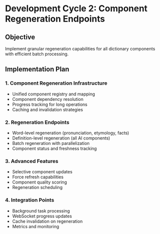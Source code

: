 # Development Cycle 2: Component Regeneration Endpoints

## Objective
Implement granular regeneration capabilities for all dictionary components with efficient batch processing.

## Implementation Plan

### 1. Component Regeneration Infrastructure
- Unified component registry and mapping
- Component dependency resolution
- Progress tracking for long operations
- Caching and invalidation strategies

### 2. Regeneration Endpoints
- Word-level regeneration (pronunciation, etymology, facts)
- Definition-level regeneration (all AI components)
- Batch regeneration with parallelization
- Component status and freshness tracking

### 3. Advanced Features
- Selective component updates
- Force refresh capabilities
- Component quality scoring
- Regeneration scheduling

### 4. Integration Points
- Background task processing
- WebSocket progress updates
- Cache invalidation on regeneration
- Metrics and monitoring